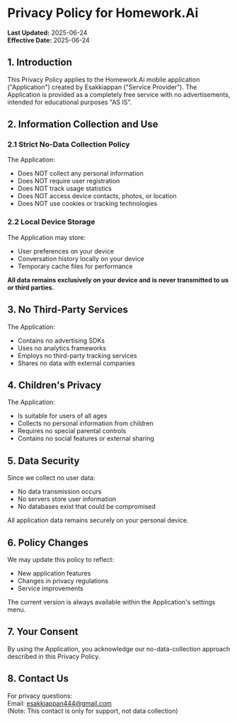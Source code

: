# Privacy Policy for Homework.Ai

**Last Updated:** 2025-06-24  
**Effective Date:** 2025-06-24  

## 1. Introduction
This Privacy Policy applies to the Homework.Ai mobile application ("Application") created by Esakkiappan ("Service Provider"). The Application is provided as a completely free service with no advertisements, intended for educational purposes "AS IS".

## 2. Information Collection and Use

### 2.1 Strict No-Data Collection Policy
The Application:
- Does NOT collect any personal information
- Does NOT require user registration
- Does NOT track usage statistics
- Does NOT access device contacts, photos, or location
- Does NOT use cookies or tracking technologies

### 2.2 Local Device Storage
The Application may store:
- User preferences on your device
- Conversation history locally on your device
- Temporary cache files for performance

**All data remains exclusively on your device and is never transmitted to us or third parties.**

## 3. No Third-Party Services
The Application:
- Contains no advertising SDKs
- Uses no analytics frameworks
- Employs no third-party tracking services
- Shares no data with external companies

## 4. Children's Privacy
The Application:
- Is suitable for users of all ages
- Collects no personal information from children
- Requires no special parental controls
- Contains no social features or external sharing

## 5. Data Security
Since we collect no user data:
- No data transmission occurs
- No servers store user information
- No databases exist that could be compromised

All application data remains securely on your personal device.

## 6. Policy Changes
We may update this policy to reflect:
- New application features
- Changes in privacy regulations
- Service improvements

The current version is always available within the Application's settings menu.

## 7. Your Consent
By using the Application, you acknowledge our no-data-collection approach described in this Privacy Policy.

## 8. Contact Us
For privacy questions:  
Email: esakkiappan444@gmail.com  
(Note: This contact is only for support, not data collection)